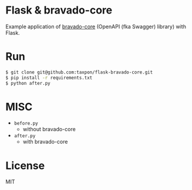 # Flask & bravado-core 
Example application of [bravado-core](https://github.com/Yelp/bravado-core) (OpenAPI (fka Swagger) library) with Flask.


# Run
```bash
$ git clone git@github.com:taxpon/flask-bravado-core.git
$ pip install -r requirements.txt
$ python after.py
```

# MISC
- `before.py`
    - without bravado-core
- `after.py`
    - with bravado-core

# License
MIT
